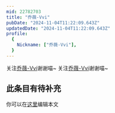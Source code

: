 ```yaml
---
mid: 22782703
title: "乔薇-Vvi"
pubDate: "2024-11-04T11:22:09.643Z"
updatedDate: "2024-11-04T11:22:09.643Z"
profile:
  {
    Nickname: ["乔薇-Vvi"],
  }
---
```


关注[乔薇-Vvi](https://space.bilibili.com/22782703)谢谢喵~ 关注[乔薇-Vvi](https://space.bilibili.com/22782703)谢谢喵~

## 此条目有待补充
你可以在[这里](https://github.com/Yuhanawa/VTuber.ICU-Content/edit/master/v/乔薇-Vvi/index.md)编辑本文

